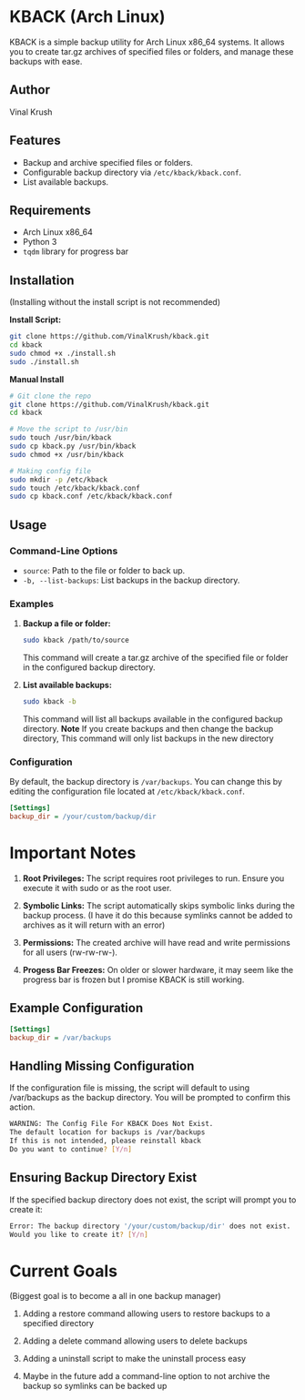 # KBACK (Arch Linux)

KBACK is a simple backup utility for Arch Linux x86_64 systems. It allows you to create tar.gz archives of specified files or folders, and manage these backups with ease.

## Author

Vinal Krush

## Features

- Backup and archive specified files or folders.
- Configurable backup directory via `/etc/kback/kback.conf`.
- List available backups.

## Requirements

- Arch Linux x86_64
- Python 3
- `tqdm` library for progress bar

## Installation
(Installing without the install script is not recommended)

**Install Script:**
```bash
git clone https://github.com/VinalKrush/kback.git
cd kback
sudo chmod +x ./install.sh
sudo ./install.sh
```

**Manual Install**
```bash
# Git clone the repo
git clone https://github.com/VinalKrush/kback.git
cd kback
```

```bash
# Move the script to /usr/bin
sudo touch /usr/bin/kback
sudo cp kback.py /usr/bin/kback
sudo chmod +x /usr/bin/kback
```

```bash
# Making config file
sudo mkdir -p /etc/kback
sudo touch /etc/kback/kback.conf
sudo cp kback.conf /etc/kback/kback.conf
```

## Usage

### Command-Line Options

- `source`: Path to the file or folder to back up.
- `-b, --list-backups`: List backups in the backup directory.

### Examples

1. **Backup a file or folder:**

    ```bash
    sudo kback /path/to/source
    ```

    This command will create a tar.gz archive of the specified file or folder in the configured backup directory.

3. **List available backups:**

    ```bash
    sudo kback -b
    ```

    This command will list all backups available in the configured backup directory.
    **Note**
    If you create backups and then change the backup directory, This command will only list backups in the new directory

### Configuration

By default, the backup directory is `/var/backups`. You can change this by editing the configuration file located at `/etc/kback/kback.conf`.

```ini
[Settings]
backup_dir = /your/custom/backup/dir
```

# Important Notes

1. **Root Privileges:**
   The script requires root privileges to run. Ensure you execute it with sudo or as the root user.
   
2. **Symbolic Links:**
   The script automatically skips symbolic links during the backup process. (I have it do this because symlinks cannot be added to archives as it will return with an error)
   
3. **Permissions:**
   The created archive will have read and write permissions for all users (rw-rw-rw-).

4. **Progess Bar Freezes:**
   On older or slower hardware, it may seem like the progress bar is frozen but I promise KBACK is still working.

## Example Configuration

```ini
[Settings]
backup_dir = /var/backups
```

## Handling Missing Configuration

If the configuration file is missing, the script will default to using /var/backups as the backup directory. You will be prompted to confirm this action.

```bash
WARNING: The Config File For KBACK Does Not Exist.
The default location for backups is /var/backups
If this is not intended, please reinstall kback
Do you want to continue? [Y/n]
```

## Ensuring Backup Directory Exist

If the specified backup directory does not exist, the script will prompt you to create it:

```bash
Error: The backup directory '/your/custom/backup/dir' does not exist.
Would you like to create it? [Y/n]
```

# Current Goals
(Biggest goal is to become a all in one backup manager)

1. Adding a restore command allowing users to restore backups to a specified directory

2. Adding a delete command allowing users to delete backups

3. Adding a uninstall script to make the uninstall process easy

4. Maybe in the future add a command-line option to not archive the backup so symlinks can be backed up
